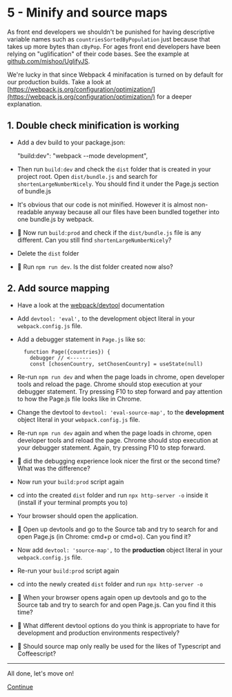# 5 - Minify and source maps
As front end developers we shouldn't be punished for having descriptive variable names such as `countriesSortedByPopulation` just because that takes up more bytes than `cByPop`. For ages front end developers have been relying on "uglification" of their code bases. See the example at [github.com/mishoo/UglifyJS](https://github.com/mishoo/UglifyJS#cli-mangling-property-names---mangle-props).

We're lucky in that since Webpack 4 minifacation is turned on by default for our production builds. Take a look at [https://webpack.js.org/configuration/optimization/](https://webpack.js.org/configuration/optimization/) for a deeper explanation.

## 1. Double check minification is working

- Add a dev build to your package.json:

  "build:dev": "webpack --mode development",

- Then run `build:dev` and check the `dist` folder that is created in your project root. Open `dist/bundle.js` and search for `shortenLargeNumberNicely`. You should find it under the Page.js section of bundle.js
- It's obvious that our code is not minified. However it is almost non-readable anyway because all our files have been bundled together into one bundle.js by webpack.

- :camel: Now run `build:prod` and check if the `dist/bundle.js` file is any different. Can you still find `shortenLargeNumberNicely`?
- Delete the `dist` folder
- :camel: Run `npm run dev`. Is the dist folder created now also?


## 2. Add source mapping

- Have a look at the [webpack/devtool](https://webpack.js.org/configuration/devtool/) documentation

- Add `devtool: 'eval',` to the development object literal in your `webpack.config.js` file.
- Add a debugger statement in `Page.js` like so:


		function Page({countries}) {
		  debugger // <-------
		  const [chosenCountry, setChosenCountry] = useState(null)

- Re-run `npm run dev` and when the page loads in chrome, open developer tools and reload the page. Chrome should stop execution at your debugger statement. Try pressing F10 to step forward and pay attention to how the Page.js file looks like in Chrome.
- Change the devtool to `devtool: 'eval-source-map',` to the __development__ object literal in your `webpack.config.js` file.
- Re-run `npm run dev` again and when the page loads in chrome, open developer tools and reload the page. Chrome should stop execution at your debugger statement. Again, try pressing F10 to step forward.
- :camel: did the debugging experience look nicer the first or the second time? What was the difference?

- Now run your `build:prod` script again
- cd into the created `dist` folder and run `npx http-server -o` inside it (install if your terminal prompts you to)
- Your browser should open the application.
- :camel: Open up devtools and go to the Source tab and try to search for and open Page.js (in Chrome: cmd+p or cmd+o). Can you find it?
- Now add `devtool: 'source-map',` to the __production__ object literal in your `webpack.config.js` file.
- Re-run your `build:prod` script again
- cd into the newly created `dist` folder and run `npx http-server -o`
- :camel: When your browser opens again open up devtools and go to the Source tab and try to search for and open Page.js. Can you find it this time?

- :camel: What different devtool options do you think is appropriate to have for development and production environments respectively?
- :camel: Should source map only really be used for the likes of Typescript and Coffeescript?


---

All done, let's move on!

[Continue](/walkthrough/6-code-splitting.md)
